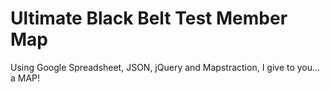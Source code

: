 Ultimate Black Belt Test Member Map
===================================

Using Google Spreadsheet, JSON, jQuery and Mapstraction, I give to you... a MAP!